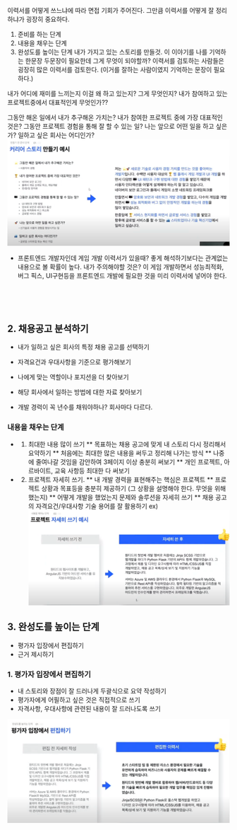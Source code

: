 이력서를 어떻게 쓰느냐에 따라 면접 기회가 주어진다. 그만큼 이력서를 어떻게 잘 정리하냐가 굉장히 중요하다. 
1. 준비를 하는 단계
2. 내용을 채우는 단계
3. 완성도를 높이는 단계
내가 가지고 있는 스토리를 만들것. 이 이야기를 나를 기억하는 한문장 두문장이 필요한데 그게 무엇이 되야할까? 이력서를 검토하는 사람들은 굉장히 많은 이력서를 검토한다. (이거를 잘하는 사람이였지 기억하는 문장이 필요하다.)

내가 어디에 재미를 느끼는지 이걸 왜 하고 있는지? 그게 무엇인지?
내가 참여하고 있는 프로젝트중에서 대표적인게 무엇인가?? 

그동안 해온 일에서 내가 추구해온 가치는?
내가 참여한 프로젝트 중에 가장 대표적인 것은?
그동안 프로젝트 경험을 통해 잘 할 수 있는 일?
나는 앞으로 어떤 일을 하고 싶은가?
일하고 싶은 회사는 어디인가?
![](https://github.com/MinsoftK/TIL/blob/master/MyTextWork/img/resume1.png?raw=true)

* 프론트엔드 개발자인데 게임 개발 이력서가 있을때?
좋게 해석하기보다는 관계없는 내용으로 볼 확률이 높다. 내가 주의해야할 것은? 이 게임 개발하면서 성능최적화, 버그 픽스, UI구현등을 프론트엔드 개발에 필요한 것을 미리 이력서에 넣어야 한다. 


<br/>
<br/>
<br/>


## 2. 채용공고 분석하기
* 내가 일하고 싶은 회사의 특정 채용 공고를 선택하기
* 자격요건과 우대사항을 기준으로 평가해보기
* 나에게 맞는 역할이나 포지션을 더 찾아보기
* 해당 회사에서 일하는 방법에 대한 자료 찾아보기

* 개발 경력이 꼭 년수를 채워야하나? 회사마다 다르다.

### 내용을 채우는 단계
* 1. 최대한 내용 많이 쓰기
** 목표하는 채용 공고에 맞게 내 스토리 다시 정리해서 요약하기
** 처음에는 최대한 많은 내용을 써두고 정리해 나가는 방식
** 나중에 줄여나갈 것임을 감안하여 3페이지 이상 충분히 써보기
** 개인 프로젝트, 아르바이트, 교육 사항등 최대한 다 써보기

* 2. 프로젝트 자세히 쓰기.
** 내 개발 경력을 표현해주는 핵심은 프로젝트
** 프로젝트 상황과 목표등을 충분히 제공하기 (그 상황을 설명해야 한다. 무엇을 위해 했는지)
** 어떻게 개발을 했었는지 문제와 솔루션을 자세히 쓰기
** 채용 공고의 자격요건/우대사항 기술 용어를 잘 활용하기
ex)
![](https://github.com/MinsoftK/TIL/blob/master/MyTextWork/img/resume2.png?raw=true)

## 3. 완성도를 높이는 단계
* 평가자 입장에서 편집하기
* 근거 제시하기

### 1. 평가자 입장에서 편집하기
* 내 스토리와 장점이 잘 드러나게 두괄식으로 요약 작성하기
* 평가자에게 어필하고 싶은 것은 직접적으로 쓰기
* 자격사항, 우대사항에 관련된 내용이 잘 드러나도록 쓰기

![](https://github.com/MinsoftK/TIL/blob/master/MyTextWork/img/resume3.png?raw=true)
